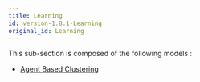 ```yaml
---
title: Learning
id: version-1.8.1-Learning
original_id: Learning
---
```



This sub-section is composed of the following models :

* [Agent Based Clustering](references#LearningMAS_KMEANS)

